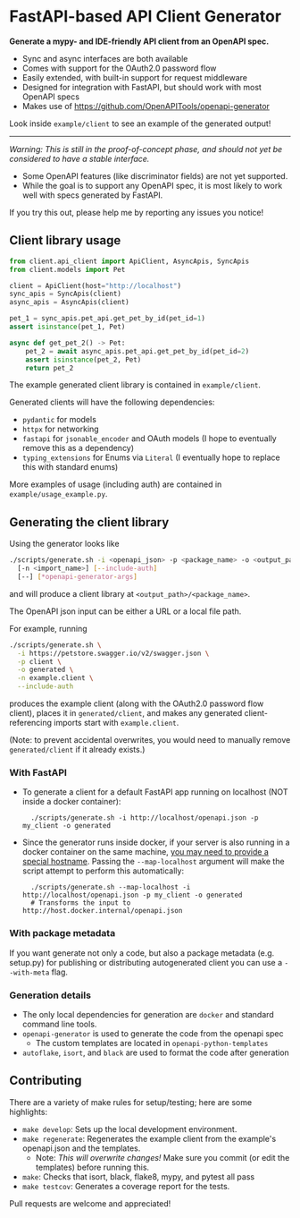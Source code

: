 <!--
 *
 * Copyright (c) 2023 Project CHIP Authors
 *
 * Licensed under the Apache License, Version 2.0 (the "License");
 * you may not use this file except in compliance with the License.
 * You may obtain a copy of the License at
 *
 * http://www.apache.org/licenses/LICENSE-2.0
 *
 * Unless required by applicable law or agreed to in writing, software
 * distributed under the License is distributed on an "AS IS" BASIS,
 * WITHOUT WARRANTIES OR CONDITIONS OF ANY KIND, either express or implied.
 * See the License for the specific language governing permissions and
 * limitations under the License.
-->
# FastAPI-based API Client Generator

**Generate a mypy- and IDE-friendly API client from an OpenAPI spec.**

* Sync and async interfaces are both available
* Comes with support for the OAuth2.0 password flow
* Easily extended, with built-in support for request middleware
* Designed for integration with FastAPI, but should work with most OpenAPI specs
* Makes use of https://github.com/OpenAPITools/openapi-generator

Look inside `example/client` to see an example of the generated output!

----

*Warning: This is still in the proof-of-concept phase, and should not yet be considered to have a stable interface.* 
* Some OpenAPI features (like discriminator fields) are not yet supported.
* While the goal is to support any OpenAPI spec, it is most likely to work well with specs generated by FastAPI.

If you try this out, please help me by reporting any issues you notice!

## Client library usage

```python
from client.api_client import ApiClient, AsyncApis, SyncApis
from client.models import Pet

client = ApiClient(host="http://localhost")
sync_apis = SyncApis(client)
async_apis = AsyncApis(client)

pet_1 = sync_apis.pet_api.get_pet_by_id(pet_id=1)
assert isinstance(pet_1, Pet)

async def get_pet_2() -> Pet:
    pet_2 = await async_apis.pet_api.get_pet_by_id(pet_id=2)
    assert isinstance(pet_2, Pet)
    return pet_2
```

The example generated client library is contained in `example/client`.

Generated clients will have the following dependencies:

* `pydantic` for models
* `httpx` for networking
* `fastapi` for `jsonable_encoder` and OAuth models (I hope to eventually remove this as a dependency)
* `typing_extensions` for Enums via `Literal` (I eventually hope to replace this with standard enums)

More examples of usage (including auth) are contained in `example/usage_example.py`. 

## Generating the client library

Using the generator looks like
```bash
./scripts/generate.sh -i <openapi_json> -p <package_name> -o <output_path>
  [-n <import_name>] [--include-auth]
  [--] [*openapi-generator-args]
```
and will produce a client library at `<output_path>/<package_name>`.

The OpenAPI json input can be either a URL or a local file path.

For example, running
```bash
./scripts/generate.sh \
  -i https://petstore.swagger.io/v2/swagger.json \
  -p client \
  -o generated \
  -n example.client \
  --include-auth
```
produces the example client (along with the OAuth2.0 password flow client), places it in `generated/client`, and
makes any generated client-referencing imports start with `example.client`.

(Note: to prevent accidental overwrites, you would need to manually remove `generated/client` if it already exists.)

### With FastAPI

* To generate a client for a default FastAPI app running on localhost (NOT inside a docker container):

        ./scripts/generate.sh -i http://localhost/openapi.json -p my_client -o generated

* Since the generator runs inside docker, if your server is also running in a docker container on the same machine,
[you may need to provide a special hostname](https://stackoverflow.com/questions/24319662/from-inside-of-a-docker-container-how-do-i-connect-to-the-localhost-of-the-mach).
Passing the `--map-localhost` argument will make the script attempt to perform this automatically:
 
        ./scripts/generate.sh --map-localhost -i http://localhost/openapi.json -p my_client -o generated
        # Transforms the input to http://host.docker.internal/openapi.json 

### With package metadata

If you want generate not only a code, but also a package metadata (e.g. setup.py) for publishing or distributing 
autogenerated client you can use a `--with-meta` flag.

### Generation details

* The only local dependencies for generation are `docker` and standard command line tools.
* `openapi-generator` is used to generate the code from the openapi spec
    * The custom templates are located in `openapi-python-templates`
* `autoflake`, `isort`, and `black` are used to format the code after generation


## Contributing

There are a variety of make rules for setup/testing; here are some highlights:
* `make develop`: Sets up the local development environment.
* `make regenerate`: Regenerates the example client from the example's openapi.json and the templates.
    * Note: *This will overwrite changes!* Make sure you commit (or edit the templates) before running this.
* `make`: Checks that isort, black, flake8, mypy, and pytest all pass
* `make testcov`: Generates a coverage report for the tests.
 
Pull requests are welcome and appreciated!
